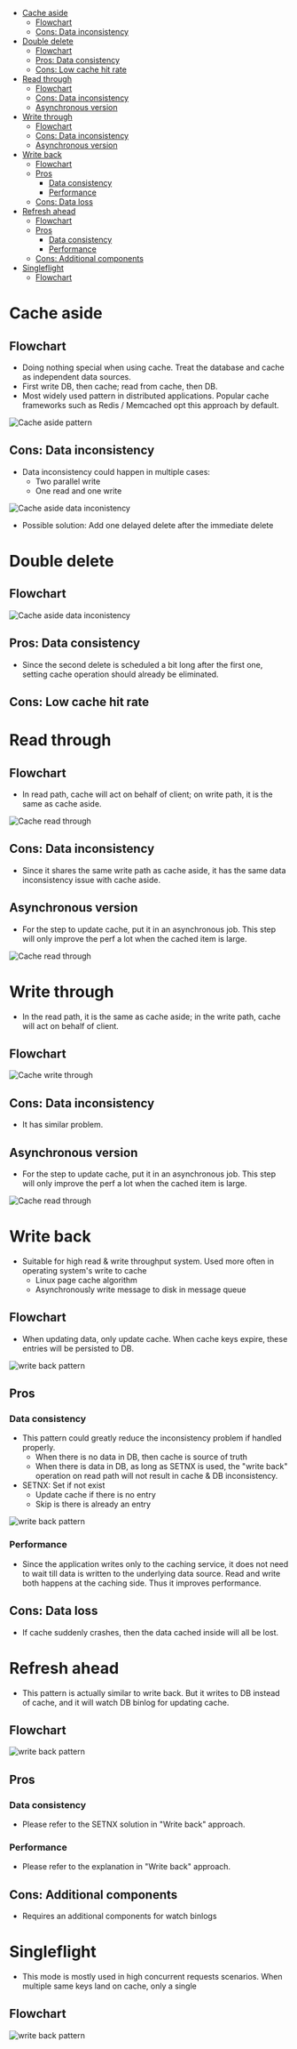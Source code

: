 - [Cache aside](#cache-aside)
  - [Flowchart](#flowchart)
  - [Cons: Data inconsistency](#cons-data-inconsistency)
- [Double delete](#double-delete)
  - [Flowchart](#flowchart-1)
  - [Pros: Data consistency](#pros-data-consistency)
  - [Cons: Low cache hit rate](#cons-low-cache-hit-rate)
- [Read through](#read-through)
  - [Flowchart](#flowchart-2)
  - [Cons: Data inconsistency](#cons-data-inconsistency-1)
  - [Asynchronous version](#asynchronous-version)
- [Write through](#write-through)
  - [Flowchart](#flowchart-3)
  - [Cons: Data inconsistency](#cons-data-inconsistency-2)
  - [Asynchronous version](#asynchronous-version-1)
- [Write back](#write-back)
  - [Flowchart](#flowchart-4)
  - [Pros](#pros)
    - [Data consistency](#data-consistency)
    - [Performance](#performance)
  - [Cons: Data loss](#cons-data-loss)
- [Refresh ahead](#refresh-ahead)
  - [Flowchart](#flowchart-5)
  - [Pros](#pros-1)
    - [Data consistency](#data-consistency-1)
    - [Performance](#performance-1)
  - [Cons: Additional components](#cons-additional-components)
- [Singleflight](#singleflight)
  - [Flowchart](#flowchart-6)

# Cache aside
## Flowchart
* Doing nothing special when using cache. Treat the database and cache as independent data sources. 
* First write DB, then cache; read from cache, then DB.  
* Most widely used pattern in distributed applications. Popular cache frameworks such as Redis / Memcached opt this approach by default. 

![Cache aside pattern](../.gitbook/assets/cache_cacheaside_pattern.png)

## Cons: Data inconsistency
* Data inconsistency could happen in multiple cases:
  * Two parallel write 
  * One read and one write

![Cache aside data inconistency](../.gitbook/assets/cache_cacheaside_cons.png)

* Possible solution: Add one delayed delete after the immediate delete

# Double delete
## Flowchart

![Cache aside data inconistency](../.gitbook/assets/cache_doubledelete.png)

## Pros: Data consistency
* Since the second delete is scheduled a bit long after the first one, setting cache operation should already be eliminated. 

## Cons: Low cache hit rate

# Read through

## Flowchart
* In read path, cache will act on behalf of client; on write path, it is the same as cache aside. 

![Cache read through](../.gitbook/assets/cache_readthrough.png)

## Cons: Data inconsistency
* Since it shares the same write path as cache aside, it has the same data inconsistency issue with cache aside. 

## Asynchronous version
* For the step to update cache, put it in an asynchronous job. This step will only improve the perf a lot when the cached item is large. 

![Cache read through](../.gitbook/assets/cache_readthrough_improve.png)

# Write through
* In the read path, it is the same as cache aside; in the write path, cache will act on behalf of client.

## Flowchart

![Cache write through](../.gitbook/assets/cache_writethrough.png)

## Cons: Data inconsistency
* It has similar problem.  

## Asynchronous version
* For the step to update cache, put it in an asynchronous job. This step will only improve the perf a lot when the cached item is large. 

![Cache read through](../.gitbook/assets/cache_writethrough_improve.png)

# Write back
* Suitable for high read & write throughput system. Used more often in operating system's write to cache
  * Linux page cache algorithm
  * Asynchronously write message to disk in message queue

## Flowchart
* When updating data, only update cache. When cache keys expire, these entries will be persisted to DB. 

![write back pattern](../.gitbook/assets/cache_write_back.png)

## Pros
### Data consistency
* This pattern could greatly reduce the inconsistency problem if handled properly. 
  * When there is no data in DB, then cache is source of truth
  * When there is data in DB, as long as SETNX is used, the "write back" operation on read path will not result in cache & DB inconsistency. 
* SETNX: Set if not exist
  * Update cache if there is no entry
  * Skip is there is already an entry

![write back pattern](../.gitbook/assets/cache_write_back_consistency.png)

### Performance
* Since the application writes only to the caching service, it does not need to wait till data is written to the underlying data source. Read and write both happens at the caching side. Thus it improves performance.

## Cons: Data loss
* If cache suddenly crashes, then the data cached inside will all be lost. 

# Refresh ahead
* This pattern is actually similar to write back. But it writes to DB instead of cache, and it will watch DB binlog for updating cache. 

## Flowchart

![write back pattern](../.gitbook/assets/cache_refreshahead.png)

## Pros

### Data consistency
* Please refer to the SETNX solution in "Write back" approach.

### Performance
* Please refer to the explanation in "Write back" approach.

## Cons: Additional components
* Requires an additional components for watch binlogs

# Singleflight
* This mode is mostly used in high concurrent requests scenarios. When multiple same keys land on cache, only a single 

## Flowchart

![write back pattern](../.gitbook/assets/cache_singleflight.png)

